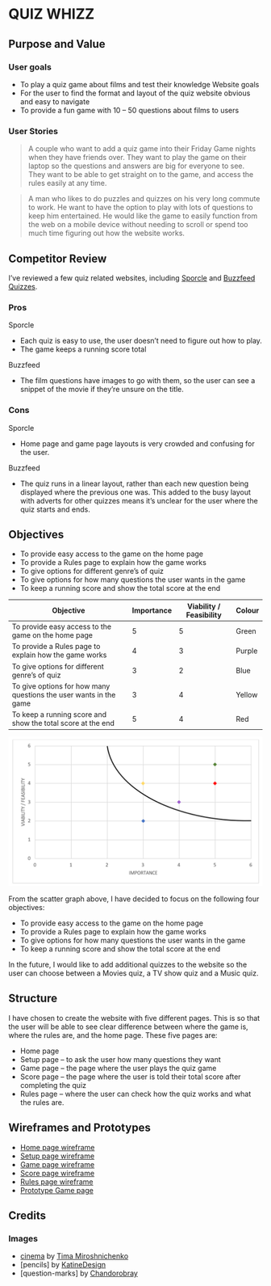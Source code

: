 # QUIZ WHIZZ

## Purpose and Value
### User goals
- To play a quiz game about films and test their knowledge
Website goals
- For the user to find the format and layout of the quiz website obvious and easy to navigate
- To provide a fun game with 10 – 50 questions about films to users

### User Stories

> A couple who want to add a quiz game into their Friday Game nights when they have friends over. They want to play the game on their laptop so the questions and answers are big for everyone to see. They want to be able to get straight on to the game, and access the rules easily at any time.

> A man who likes to do puzzles and quizzes on his very long commute to work. He want to have the option to play with lots of questions to keep him entertained. He would like the game to easily function from the web on a mobile device without needing to scroll or spend too much time figuring out how the website works.

## Competitor Review

I’ve reviewed a few quiz related websites, including [Sporcle]( https://www.sporcle.com/?refresh) and [Buzzfeed Quizzes](https://www.buzzfeed.com/uk/quizzes).
### Pros

Sporcle

- Each quiz is easy to use, the user doesn’t need to figure out how to play.
- The game keeps a running score total

Buzzfeed

- The film questions have images to go with them, so the user can see a snippet of the movie if they’re unsure on the title.

### Cons
Sporcle

- Home page and game page layouts is very crowded and confusing for the user.

Buzzfeed

- The quiz runs in a linear layout, rather than each new question being displayed where the previous one was. This added to the busy layout with adverts for other quizzes means it’s unclear for the user where the quiz starts and ends.

## Objectives
- To provide easy access to the game on the home page
- To provide a Rules page to explain how the game works
- To give options for different genre’s of quiz
- To give options for how many questions the user wants in the game
- To keep a running score and show the total score at the end

| Objective                                                         | Importance | Viability / Feasibility | Colour |
|-------------------------------------------------------------------|------------|-------------------------|--------|
| To provide easy access to the game on the home page               | 5          | 5                       | Green  |
| To provide a Rules page to explain how the game works             | 4          | 3                       | Purple |
| To give options for different genre’s of quiz                     | 3          | 2                       | Blue   |
| To give options for how many questions the user wants in the game | 3          | 4                       | Yellow |
| To keep a running score and show the total score at the end       | 5          | 4                       | Red    |

![Scattergraph of the Objectives, Importance and Viability/Feasibility table](/assets/images/readme/objectives-scatter-graph.PNG "Objectives, Importance and Viability/Feasibility table")

From the scatter graph above, I have decided to focus on the following four objectives:
- To provide easy access to the game on the home page
- To provide a Rules page to explain how the game works
- To give options for how many questions the user wants in the game
- To keep a running score and show the total score at the end

In the future, I would like to add additional quizzes to the website so the user can choose between a Movies quiz, a TV show quiz and a Music quiz.

## Structure

I have chosen to create the website with five different pages. This is so that the user will be able to see clear difference between where the game is, where the rules are, and the home page. These five pages are:

- Home page
- Setup page – to ask the user how many questions they want
- Game page – the page where the user plays the quiz game
- Score page – the page where the user is told their total score after completing the quiz
- Rules page – where the user can check how the quiz works and what the rules are.

## Wireframes and Prototypes

- [Home page wireframe](/assets/images/readme/wireframes-and-prototype/home-page-wireframe.png "Home page wireframe")
- [Setup page wireframe](/assets/images/readme/wireframes-and-prototype/setup-page-wireframe.png "Setup page wireframe")
- [Game page wireframe](/assets/images/readme/wireframes-and-prototype/game-page-wireframe.png "Game page wireframe")
- [Score page wireframe](/assets/images/readme/wireframes-and-prototype/score-page-wireframe.png "Score page wireframe")
- [Rules page wireframe](/assets/images/readme/wireframes-and-prototype/rules-page-wireframe.png "Rules page wireframe")
- [Prototype Game page](/assets/images/readme/wireframes-and-prototype/game-page-prototype.PNG "Prototype Game page")


## Credits

### Images
- [cinema](/assets/images/cinema.jpg) by [Tima Miroshnichenko](https://www.pexels.com/@tima-miroshnichenko/)
- [pencils] by [KatineDesign](https://pixabay.com/users/katinedesign-1833633/)
- [question-marks] by [Chandorobray](https://pixabay.com/users/chandorobray-29401458/) 